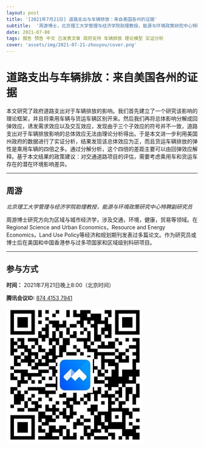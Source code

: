 ```yaml
---
layout: post
title: '[2021年7月21日] 道路支出与车辆排放：来自美国各州的证据'
subtitle:  '周游博士，北京理工大学管理与经济学院助理教授，能源与环境政策研究中心特聘副研究员'
date: 2021-07-08
tags: 报告 预告 中文 已发表文章 政府支持 车辆排放 理论模型 实证分析
cover: 'assets/img/2021-07-21-zhouyou/cover.png'
---
```


# 道路支出与车辆排放：来自美国各州的证据

本文研究了政府道路支出对于车辆排放的影响。我们首先建立了一个研究该影响的理论框架，并且将乘用车辆与货运车辆区别开来。然后我们再将总体影响分解成回弹效应，诱发需求效应以及交互效应，发现由于三个子效应的符号并不一致，道路支出对于车辆排放影响的总体效应无法由理论分析得出。于是本文进一步利用美国州政府的数据进行了实证分析，结果发现该总体效应为正，而且货运车辆排放的弹性是乘用车辆的四倍之多。通过分解分析，这个四倍的差距主要可以由回弹效应解释。基于本文结果的政策建议：对交通道路项目的评估，需要考虑乘用车和货运车存在的潜在环境影响差异。


----------

## 周游

*北京理工大学管理与经济学院助理教授，能源与环境政策研究中心特聘副研究员*

周游博士研究方向为区域与城市经济学，涉及交通，环境，健康，贸易等领域。在Regional Science and Urban Economics，Resource and Energy Economics，Land Use Policy等经济和规划期刊发表过多篇论文。作为研究员或博士后在美国和中国香港参与过多项国家和区域级别科研项目。

-----------
##  参与方式

 **时间：** 2021年7月21日晚上8:00（北京时间）

 **腾讯会议ID:** [874 4153 7941](https://meeting.tencent.com/s/UIeb8Y3Vky8l)

 ![meeting link](/assets/img/2021-07-21-zhouyou/link.jpeg)